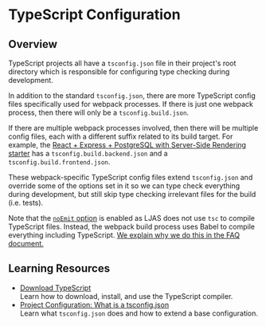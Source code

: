 # TypeScript Configuration

## Overview

TypeScript projects all have a `tsconfig.json` file in their project's root directory which is responsible for configuring type checking during development.

In addition to the standard `tsconfig.json`, there are more TypeScript config files specifically used for webpack processes. If there is just one webpack process, then there will only be a `tsconfig.build.json`.

If there are multiple webpack processes involved, then there will be multiple config files, each with a different suffix related to its build target. For example, the [React + Express + PostgreSQL with Server-Side Rendering starter](../../starters/react-express-postgres-ssr) has a `tsconfig.build.backend.json` and a `tsconfig.build.frontend.json`.

These webpack-specific TypeScript config files extend `tsconfig.json` and override some of the options set in it so we can type check everything during development, but still skip type checking irrelevant files for the build (i.e. tests).

Note that the [`noEmit` option](https://typescriptlang.org/tsconfig/#noEmit) is enabled as LJAS does not use `tsc` to compile TypeScript files. Instead, the webpack build process uses Babel to compile everything including TypeScript. [We explain why we do this in the FAQ document.](../faq.md#why-use-babel-over-the-official-typescript-compiler)

## Learning Resources

-   [Download TypeScript](https://typescriptlang.org/download)  
    Learn how to download, install, and use the TypeScript compiler.
-   [Project Configuration: What is a tsconfig.json](https://typescriptlang.org/docs/handbook/tsconfig-json.html)  
    Learn what `tsconfig.json` does and how to extend a base configuration.

